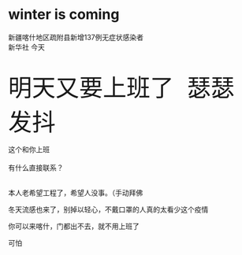 # winter is coming


新疆喀什地区疏附县新增137例无症状感染者​<br />
新华社 今天<br />
<br />
<br />
<font size="7">明天又要上班了&nbsp;&nbsp;瑟瑟发抖</font>

这个和你上班<br />
<br />
有什么直接联系？<br />
<br />
<img src="static/image/smiley/default/shocked.gif" smilieid="6" border="0" alt="" /><img src="static/image/smiley/default/shocked.gif" smilieid="6" border="0" alt="" /><img src="static/image/smiley/default/shocked.gif" smilieid="6" border="0" alt="" />

本人老希望工程了，希望人没事。（手动拜佛<img id="aimg_W1WGG" onclick="zoom(this, this.src, 0, 0, 0)" class="zoom" src="https://cdn.jsdelivr.net/gh/hishis/forum-master/public/images/patch.gif" onmouseover="img_onmouseoverfunc(this)" onload="thumbImg(this)" border="0" alt="" />

冬天流感也来了，别掉以轻心，不戴口罩的人真的太看少这个疫情

你可以来喀什，门都出不去，就不用上班了

可怕
